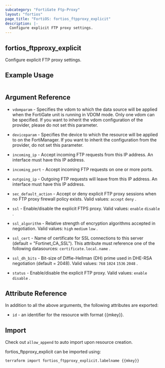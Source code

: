 ```yaml
---
subcategory: "FortiGate Ftp-Proxy"
layout: "fortios"
page_title: "FortiOS: fortios_ftpproxy_explicit"
description: |-
  Configure explicit FTP proxy settings.
---
```


## fortios_ftpproxy_explicit
Configure explicit FTP proxy settings.

## Example Usage

```hcl

```

## Argument Reference
* `vdomparam` - Specifies the vdom to which the data source will be applied when the FortiGate unit is running in VDOM mode. Only one vdom can be specified. If you want to inherit the vdom configuration of the provider, please do not set this parameter.
* `deviceparam` - Specifies the device to which the resource will be applied to on the FortiManager. If you want to inherit the configuration from the provider, do not set this parameter.

* `incoming_ip` - Accept incoming FTP requests from this IP address. An interface must have this IP address.
* `incoming_port` - Accept incoming FTP requests on one or more ports.
* `outgoing_ip` - Outgoing FTP requests will leave from this IP address. An interface must have this IP address.
* `sec_default_action` - Accept or deny explicit FTP proxy sessions when no FTP proxy firewall policy exists. Valid values: `accept` `deny` .
* `ssl` - Enable/disable the explicit FTPS proxy. Valid values: `enable` `disable` .
* `ssl_algorithm` - Relative strength of encryption algorithms accepted in negotiation. Valid values: `high` `medium` `low` .
* `ssl_cert` - Name of certificate for SSL connections to this server (default = "Fortinet_CA_SSL"). This attribute must reference one of the following datasources: `certificate.local.name` .
* `ssl_dh_bits` - Bit-size of Diffie-Hellman (DH) prime used in DHE-RSA negotiation (default = 2048). Valid values: `768` `1024` `1536` `2048` .
* `status` - Enable/disable the explicit FTP proxy. Valid values: `enable` `disable` .

## Attribute Reference

In addition to all the above arguments, the following attributes are exported:
* `id` - an identifier for the resource with format {{mkey}}.

## Import

Check out `allow_append` to auto import upon resource creation.

fortios_ftpproxy_explicit can be imported using:
```sh
terraform import fortios_ftpproxy_explicit.labelname {{mkey}}
```
